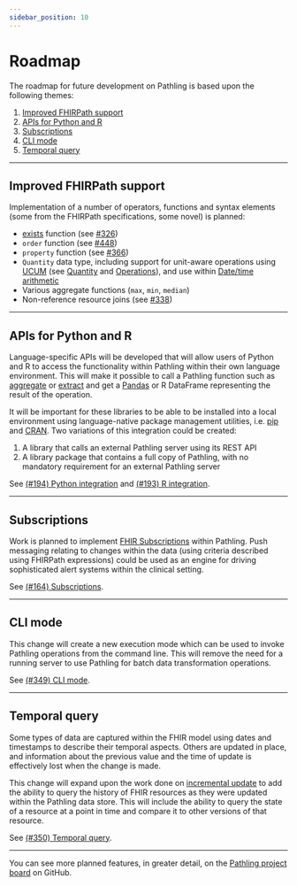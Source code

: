 ```yaml
---
sidebar_position: 10
---
```


# Roadmap

The roadmap for future development on Pathling is based upon the following
themes:

1. [Improved FHIRPath support](#improved-fhirpath-support)
2. [APIs for Python and R](#apis-for-python-and-r)
3. [Subscriptions](#subscriptions)
4. [CLI mode](#cli-mode)
5. [Temporal query](#temporal-query)

---

## Improved FHIRPath support

Implementation of a number of operators, functions and syntax elements (some 
from the FHIRPath specifications, some novel) is planned:

- [exists](https://hl7.org/fhirpath/#existscriteria-expression-boolean) function
  (see [#326](https://github.com/aehrc/pathling/issues/326))
- `order` function (see [#448](https://github.com/aehrc/pathling/issues/448))
- `property` function (see [#366](https://github.com/aehrc/pathling/issues/366))
- `Quantity` data type, including support for unit-aware operations using
  [UCUM](https://unitsofmeasure.org) (see
  [Quantity](https://hl7.org/fhirpath/#types) and
  [Operations](https://hl7.org/fhirpath/#operations)), and use within
  [Date/time arithmetic](https://hl7.org/fhirpath/#datetime-arithmetic)
- Various aggregate functions (`max`, `min`, `median`)
- Non-reference resource joins (see
  [#338](https://github.com/aehrc/pathling/issues/338))

---

## APIs for Python and R

Language-specific APIs will be developed that will allow users of Python and R
to access the functionality within Pathling within their own language
environment. This will make it possible to call a Pathling function such as
[aggregate](./operations/aggregate) or [extract](./operations/extract)
and get a [Pandas](https://pandas.pydata.org/) or R DataFrame representing the
result of the operation.

It will be important for these libraries to be able to be installed into a local
environment using language-native package management utilities, i.e.
[pip](https://pypi.org/project/pip/) and [CRAN](https://cran.r-project.org/).
Two variations of this integration could be created:

1. A library that calls an external Pathling server using its REST API
2. A library package that contains a full copy of Pathling, with no mandatory 
   requirement for an external Pathling server

See [(#194) Python integration](https://github.com/aehrc/pathling/issues/194)
and [(#193) R integration](https://github.com/aehrc/pathling/issues/193).

---

## Subscriptions

Work is planned to implement
[FHIR Subscriptions](https://www.hl7.org/fhir/R4/subscription.html) within
Pathling. Push messaging relating to changes within the data (using criteria
described using FHIRPath expressions) could be used as an engine for driving
sophisticated alert systems within the clinical setting.

See [(#164) Subscriptions](https://github.com/aehrc/pathling/issues/164).

---

## CLI mode

This change will create a new execution mode which can be used to invoke 
Pathling operations from the command line. This will remove the need for a 
running server to use Pathling for batch data transformation operations.

See [(#349) CLI mode](https://github.com/aehrc/pathling/issues/349).

---

## Temporal query

Some types of data are captured within the FHIR model using dates and timestamps 
to describe their temporal aspects. Others are updated in place, and 
information about the previous value and the time of update is effectively lost 
when the change is made.

This change will expand upon the work done on [incremental update](#incremental-update) 
to add the ability to query the history of FHIR resources as they were updated 
within the Pathling data store. This will include the ability to query the state 
of a resource at a point in time and compare it to other versions of that 
resource. 

See [(#350) Temporal query](https://github.com/aehrc/pathling/issues/350).

---

You can see more planned features, in greater detail, on the 
[Pathling project board](https://github.com/aehrc/pathling/projects/1) on 
GitHub.
